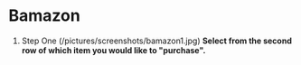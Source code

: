 # Bamazon
1. Step One
(/pictures/screenshots/bamazon1.jpg)
  __Select from the second row of which item you would like to "purchase".__
